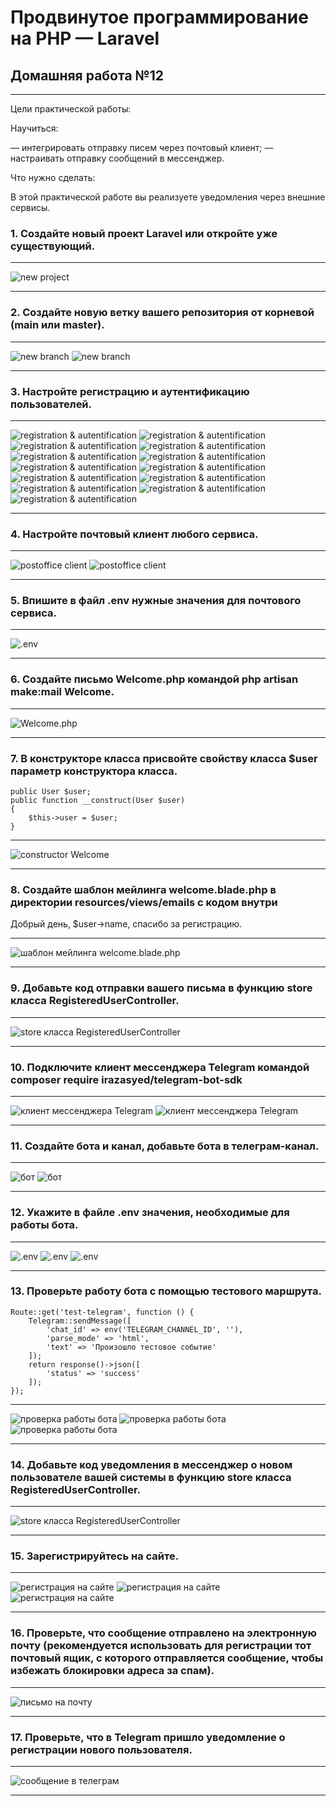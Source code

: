 # Продвинутое программирование на PHP — Laravel
## Домашняя работа №12

---

Цели практической работы:

Научиться:

— интегрировать отправку писем через почтовый клиент;
— настраивать отправку сообщений в мессенджер.

Что нужно сделать:

В этой практической работе вы реализуете уведомления через внешние сервисы.

### 1. Создайте новый проект Laravel или откройте уже существующий.

---
![new project](storage/app/private/img/1_0.png "new project")

---

### 2. Создайте новую ветку вашего репозитория от корневой (main или master).

---
![new branch](storage/app/private/img/2_0.png "new branch")
![new branch](storage/app/private/img/2_1.png "new branch")

---

### 3. Настройте регистрацию и аутентификацию пользователей.

---
![registration & autentification](storage/app/private/img/3_0.png "registration & autentification")
![registration & autentification](storage/app/private/img/3_1.png "registration & autentification")
![registration & autentification](storage/app/private/img/3_2.png "registration & autentification")
![registration & autentification](storage/app/private/img/3_3.png "registration & autentification")
![registration & autentification](storage/app/private/img/3_4.png "registration & autentification")
![registration & autentification](storage/app/private/img/3_5.png "registration & autentification")
![registration & autentification](storage/app/private/img/3_6.png "registration & autentification")
![registration & autentification](storage/app/private/img/3_7.png "registration & autentification")
![registration & autentification](storage/app/private/img/3_8.png "registration & autentification")
![registration & autentification](storage/app/private/img/3_9.png "registration & autentification")
![registration & autentification](storage/app/private/img/3_10.png "registration & autentification")
![registration & autentification](storage/app/private/img/3_11.png "registration & autentification")
![registration & autentification](storage/app/private/img/3_12.png "registration & autentification")

---

### 4. Настройте почтовый клиент любого сервиса.

---
![postoffice client](storage/app/private/img/4_0.png "postoffice client")
![postoffice client](storage/app/private/img/4_1.png "postoffice client")

---

### 5. Впишите в файл .env нужные значения для почтового сервиса.

---
![.env](storage/app/private/img/5_0.png ".env")

---

### 6. Создайте письмо Welcome.php командой php artisan make:mail Welcome.

---
![Welcome.php](storage/app/private/img/6_0.png "Welcome.php")

---

### 7. В конструкторе класса присвойте свойству класса $user параметр конструктора класса.

```
public User $user;
public function __construct(User $user)
{
    $this->user = $user;
}
```

---
![constructor Welcome](storage/app/private/img/7_0.png "constructor Welcome")

---

### 8. Создайте шаблон мейлинга welcome.blade.php в директории resources/views/emails с кодом внутри

Добрый день, $user->name, спасибо за регистрацию.

---
![шаблон мейлинга welcome.blade.php](storage/app/private/img/8_0.png "шаблон мейлинга welcome.blade.php")

---

### 9. Добавьте код отправки вашего письма в функцию store класса RegisteredUserController.

---
![store класса RegisteredUserController](storage/app/private/img/9_0.png "store класса RegisteredUserController")

---

### 10. Подключите клиент мессенджера Telegram командой composer require irazasyed/telegram-bot-sdk

---
![клиент мессенджера Telegram](storage/app/private/img/10_0.png "клиент мессенджера Telegram")
![клиент мессенджера Telegram](storage/app/private/img/10_1.png "клиент мессенджера Telegram")

---

### 11. Создайте бота и канал, добавьте бота в телеграм-канал.

---
![бот](storage/app/private/img/11_0.png "бот")
![бот](storage/app/private/img/11_1.png "бот")

---

### 12. Укажите в файле .env значения, необходимые для работы бота.

---
![.env](storage/app/private/img/12_0.png ".env")
![.env](storage/app/private/img/12_1.png ".env")
![.env](storage/app/private/img/12_2.png ".env")

---

### 13. Проверьте работу бота с помощью тестового маршрута.

```
Route::get('test-telegram', function () {
    Telegram::sendMessage([
        'chat_id' => env('TELEGRAM_CHANNEL_ID', ''),
        'parse_mode' => 'html',
        'text' => 'Произошло тестовое событие'
    ]);
    return response()->json([
        'status' => 'success'
    ]);
});

```

---
![проверка работы бота](storage/app/private/img/13_0.png "проверка работы бота")
![проверка работы бота](storage/app/private/img/13_1.png "проверка работы бота")
![проверка работы бота](storage/app/private/img/13_2.png "проверка работы бота")

---

### 14. Добавьте код уведомления в мессенджер о новом пользователе вашей системы в функцию store класса RegisteredUserController.

---
![store класса RegisteredUserController](storage/app/private/img/14_0.png "store класса RegisteredUserController")

---

### 15. Зарегистрируйтесь на сайте.

---
![регистрация на сайте](storage/app/private/img/15_0.png "регистрация на сайте")
![регистрация на сайте](storage/app/private/img/15_1.png "регистрация на сайте")
![регистрация на сайте](storage/app/private/img/15_2.png "регистрация на сайте")

---

### 16. Проверьте, что сообщение отправлено на электронную почту (рекомендуется использовать для регистрации тот почтовый ящик, с которого отправляется сообщение, чтобы избежать блокировки адреса за спам).

---
![письмо на почту](storage/app/private/img/16_0.png "письмо на почту")

---

### 17. Проверьте, что в Telegram пришло уведомление о регистрации нового пользователя.

---
![сообщение в телеграм](storage/app/private/img/17_0.png "сообщение в телеграм")

---
